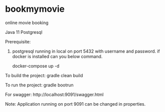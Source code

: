 # bookmymovie
online movie booking

Java 11
Postgresql 

Prerequisite:
1. postgresql running in local on port 5432 with username and password.
   if docker is installed can you below command.
   
   docker-compose up -d

   
To build the project:
  gradle clean build   
   

To run the project:
  gradle bootrun 
  
For swagger:
  http://localhost:9091/swagger.html
  
  
  Note: Application running on port 9091 can be changed in properties.
  
